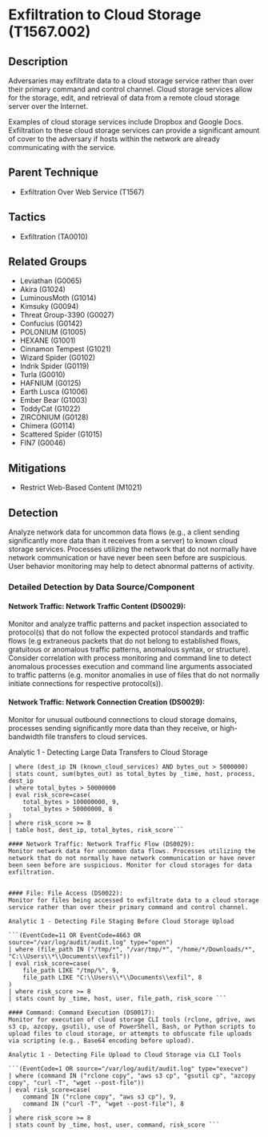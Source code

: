 # Exfiltration to Cloud Storage (T1567.002)

## Description
Adversaries may exfiltrate data to a cloud storage service rather than over their primary command and control channel. Cloud storage services allow for the storage, edit, and retrieval of data from a remote cloud storage server over the Internet.

Examples of cloud storage services include Dropbox and Google Docs. Exfiltration to these cloud storage services can provide a significant amount of cover to the adversary if hosts within the network are already communicating with the service. 

## Parent Technique
- Exfiltration Over Web Service (T1567)

## Tactics
- Exfiltration (TA0010)

## Related Groups
- Leviathan (G0065)
- Akira (G1024)
- LuminousMoth (G1014)
- Kimsuky (G0094)
- Threat Group-3390 (G0027)
- Confucius (G0142)
- POLONIUM (G1005)
- HEXANE (G1001)
- Cinnamon Tempest (G1021)
- Wizard Spider (G0102)
- Indrik Spider (G0119)
- Turla (G0010)
- HAFNIUM (G0125)
- Earth Lusca (G1006)
- Ember Bear (G1003)
- ToddyCat (G1022)
- ZIRCONIUM (G0128)
- Chimera (G0114)
- Scattered Spider (G1015)
- FIN7 (G0046)

## Mitigations
- Restrict Web-Based Content (M1021)

## Detection
Analyze network data for uncommon data flows (e.g., a client sending significantly more data than it receives from a server) to known cloud storage services. Processes utilizing the network that do not normally have network communication or have never been seen before are suspicious. User behavior monitoring may help to detect abnormal patterns of activity.

### Detailed Detection by Data Source/Component
#### Network Traffic: Network Traffic Content (DS0029): 
Monitor and analyze traffic patterns and packet inspection associated to protocol(s) that do not follow the expected protocol standards and traffic flows (e.g extraneous packets that do not belong to established flows, gratuitous or anomalous traffic patterns, anomalous syntax, or structure). Consider correlation with process monitoring and command line to detect anomalous processes execution and command line arguments associated to traffic patterns (e.g. monitor anomalies in use of files that do not normally initiate connections for respective protocol(s)).

#### Network Traffic: Network Connection Creation (DS0029): 
Monitor for unusual outbound connections to cloud storage domains, processes sending significantly more data than they receive, or high-bandwidth file transfers to cloud services.

Analytic 1 - Detecting Large Data Transfers to Cloud Storage

``` (EventCode=3 OR source="zeek_conn.log" OR source="firewall_logs")
| where (dest_ip IN (known_cloud_services) AND bytes_out > 5000000)
| stats count, sum(bytes_out) as total_bytes by _time, host, process, dest_ip
| where total_bytes > 50000000
| eval risk_score=case(
    total_bytes > 100000000, 9,
    total_bytes > 50000000, 8
)
| where risk_score >= 8
| table host, dest_ip, total_bytes, risk_score```

#### Network Traffic: Network Traffic Flow (DS0029): 
Monitor network data for uncommon data flows. Processes utilizing the network that do not normally have network communication or have never been seen before are suspicious. Monitor for cloud storages for data exfiltration. 


#### File: File Access (DS0022): 
Monitor for files being accessed to exfiltrate data to a cloud storage service rather than over their primary command and control channel.

Analytic 1 - Detecting File Staging Before Cloud Storage Upload

```(EventCode=11 OR EventCode=4663 OR source="/var/log/audit/audit.log" type="open")
| where (file_path IN ("/tmp/*", "/var/tmp/*", "/home/*/Downloads/*", "C:\\Users\\*\\Documents\\exfil"))
| eval risk_score=case(
    file_path LIKE "/tmp/%", 9,
    file_path LIKE "C:\\Users\\*\\Documents\\exfil", 8
)
| where risk_score >= 8
| stats count by _time, host, user, file_path, risk_score ``` 

#### Command: Command Execution (DS0017): 
Monitor for execution of cloud storage CLI tools (rclone, gdrive, aws s3 cp, azcopy, gsutil), use of PowerShell, Bash, or Python scripts to upload files to cloud storage, or attempts to obfuscate file uploads via scripting (e.g., Base64 encoding before upload).

Analytic 1 - Detecting File Upload to Cloud Storage via CLI Tools

```(EventCode=1 OR source="/var/log/audit/audit.log" type="execve")
| where (command IN ("rclone copy", "aws s3 cp", "gsutil cp", "azcopy copy", "curl -T", "wget --post-file"))
| eval risk_score=case(
    command IN ("rclone copy", "aws s3 cp"), 9,
    command IN ("curl -T", "wget --post-file"), 8
)
| where risk_score >= 8
| stats count by _time, host, user, command, risk_score ``` 

